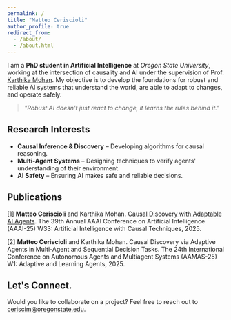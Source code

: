 ```yaml
---
permalink: /
title: "Matteo Ceriscioli"
author_profile: true
redirect_from: 
  - /about/
  - /about.html
---
```


I am a **PhD student in Artificial Intelligence** at *Oregon State University*, working at the intersection of causality and AI under the supervision of Prof. [Karthika Mohan](https://karthikamohan.com/). My objective is to develop the foundations for robust and reliable AI systems that understand the world, are able to adapt to changes, and operate safely.

> *"Robust AI doesn't just react to change, it learns the rules behind it."*

## Research Interests
- **Causal Inference & Discovery** – Developing algorithms for causal reasoning.
- **Multi-Agent Systems** – Designing techniques to verify agents' understanding of their environment.
- **AI Safety** – Ensuring AI makes safe and reliable decisions.

## Publications

[1] **Matteo Ceriscioli** and Karthika Mohan. [Causal Discovery with Adaptable AI Agents](\href{https://openreview.net/forum?id=FY5RYxJCQJ). The 39th Annual AAAI Conference on Artificial Intelligence (AAAI-25) W33: Artificial Intelligence with Causal Techniques, 2025.

[2] **Matteo Ceriscioli** and Karthika Mohan. Causal Discovery via Adaptive Agents in Multi-Agent and Sequential Decision Tasks. The 24th International Conference on Autonomous Agents and Multiagent Systems (AAMAS-25) W1: Adaptive and Learning Agents, 2025.

<!--### Ongoing Work
- **A Causal Framework for AI Safety** - *In preparation for UAI-25*
- **On the Efficacy of Discrete Curvature in Message-Passing Graph Neural Networks** - *In preparation*

### Peer-reviewed papers-->

<!-- - **Causal Discovery via Adaptive Agents in Multi-Agent and Sequential Decision Tasks** - *AAMAS-25 Adaptive Agents Workshop* -->


## Let's Connect.
Would you like to collaborate on a project? Feel free to reach out to ceriscim@oregonstate.edu.
